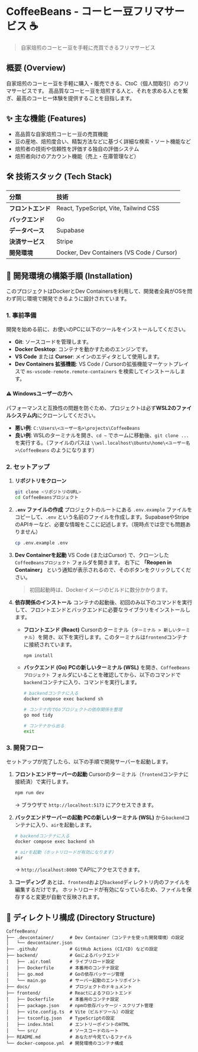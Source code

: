 # CoffeeBeans - コーヒー豆フリマサービス ☕

> 自家焙煎のコーヒー豆を手軽に売買できるフリマサービス

## 概要 (Overview)

自家焙煎のコーヒー豆を手軽に購入・販売できる、CtoC（個人間取引）のフリマサービスです。
高品質なコーヒー豆を焙煎する人と、それを求める人とを繋ぎ、最高のコーヒー体験を提供することを目指します。

## ✨ 主な機能 (Features)

* 高品質な自家焙煎コーヒー豆の売買機能
* 豆の産地、焙煎度合い、精製方法などに基づく詳細な検索・ソート機能など
* 焙煎者の技術や信頼性を評価する独自の評価システム
* 焙煎者向けのアカウント機能（売上・在庫管理など）

## 🛠️ 技術スタック (Tech Stack)

| 分類         | 技術                                |
| :----------- | :---------------------------------- |
| **フロントエンド** | React, TypeScript, Vite, Tailwind CSS |
| **バックエンド** | Go                                  |
| **データベース** | Supabase                            |
| **決済サービス** | Stripe                              |
| **開発環境** | Docker, Dev Containers (VS Code / Cursor) |


## 🚀 開発環境の構築手順 (Installation)

このプロジェクトはDockerとDev Containersを利用して、開発者全員がOSを問わず同じ環境で開発できるように設計されています。

### 1. 事前準備

開発を始める前に、お使いのPCに以下のツールをインストールしてください。

* **Git**: ソースコードを管理します。
* **Docker Desktop**: コンテナを動かすためのエンジンです。
* **VS Code** または **Cursor**: メインのエディタとして使用します。
* **Dev Containers 拡張機能**: VS Code / Cursorの拡張機能マーケットプレイスで `ms-vscode-remote.remote-containers` を検索してインストールします。

#### ⚠️ **Windowsユーザーの方へ**

パフォーマンスと互換性の問題を防ぐため、プロジェクトは必ず**WSL2のファイルシステム内**にクローンしてください。

* **悪い例**: `C:\Users\<ユーザー名>\projects\CoffeeBeans`
* **良い例**: WSLのターミナルを開き、`cd ~` でホームに移動後、`git clone ...` を実行する。（ファイルのパスは `\\wsl.localhost\Ubuntu\home\<ユーザー名>\CoffeeBeans` のようになります）

### 2. セットアップ

1.  **リポジトリをクローン**
    ```bash
    git clone <リポジトリのURL>
    cd CoffeeBeansプロジェクト
    ```

2.  **`.env` ファイルの作成**
    プロジェクトのルートにある `.env.example` ファイルをコピーして、`.env` という名前のファイルを作成します。SupabaseやStripeのAPIキーなど、必要な情報をここに記述します。（現時点では空でも問題ありません）
    ```bash
    cp .env.example .env
    ```

3.  **Dev Containerを起動**
    VS Code (またはCursor) で、クローンした `CoffeeBeansプロジェクト` フォルダを開きます。
    右下に **「Reopen in Container」** という通知が表示されるので、そのボタンをクリックしてください。

    > 初回起動時は、Dockerイメージのビルドに数分かかります。

4.  **依存関係のインストール**
    コンテナの起動後、初回のみ以下のコマンドを実行して、フロントエンドとバックエンドに必要なライブラリをインストールします。

    * **フロントエンド (React)**
        Cursorのターミナル（`ターミナル > 新しいターミナル`）を開き、以下を実行します。このターミナルは`frontend`コンテナに接続されています。
        ```bash
        npm install
        ```

    * **バックエンド (Go)**
        **PCの新しいターミナル (WSL)** を開き、`CoffeeBeansプロジェクト` フォルダにいることを確認してから、以下のコマンドで`backend`コンテナに入り、コマンドを実行します。
        ```bash
        # backendコンテナに入る
        docker compose exec backend sh

        # コンテナ内でGoプロジェクトの依存関係を整理
        go mod tidy

        # コンテナから出る
        exit
        ```

### 3. 開発フロー

セットアップが完了したら、以下の手順で開発サーバーを起動します。

1.  **フロントエンドサーバーの起動**
    Cursorのターミナル（`frontend`コンテナに接続済）で実行します。
    ```bash
    npm run dev
    ```
    → ブラウザで `http://localhost:5173` にアクセスできます。

2.  **バックエンドサーバーの起動**
    **PCの新しいターミナル (WSL)** から`backend`コンテナに入り、`air`を起動します。
    ```bash
    # backendコンテナに入る
    docker compose exec backend sh

    # airを起動（ホットリロードが有効になります）
    air
    ```
    → `http://localhost:8080` でAPIにアクセスできます。

3.  **コーディング**
    あとは、`frontend`および`backend`ディレクトリ内のファイルを編集するだけです。
    ホットリロードが有効になっているため、ファイルを保存すると変更が自動で反映されます。

## 📁 ディレクトリ構成 (Directory Structure)

```
CoffeeBeans/
├── .devcontainer/      # Dev Container（コンテナを使った開発環境）の設定
│   └── devcontainer.json
├── .github/            # GitHub Actions (CI/CD) などの設定
├── backend/            # Goによるバックエンド
│   ├── .air.toml       # ライブリロード設定
│   ├── Dockerfile      # 本番用のコンテナ設定
│   ├── go.mod          # Goの依存パッケージ管理
│   └── main.go         # サーバー起動のエントリポイント
├── docs/               # プロジェクトのドキュメント
├── frontend/           # Reactによるフロントエンド
│   ├── Dockerfile      # 本番用のコンテナ設定
│   ├── package.json    # npmの依存パッケージ・スクリプト管理
│   ├── vite.config.ts  # Vite（ビルドツール）の設定
│   ├── tsconfig.json   # TypeScriptの設定
│   ├── index.html      # エントリーポイントのHTML
│   └── src/            # ソースコードのルート
├── README.md           # あなたが今見ているファイル
└── docker-compose.yml  # 開発環境のコンテナ構成
```
